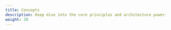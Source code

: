 ```yaml
---
title: Concepts
description: Deep dive into the core principles and architecture powering Falco
weight: 30
---
```



